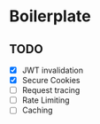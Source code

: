 # Boilerplate

## TODO
- [x] JWT invalidation
- [x] Secure Cookies
- [ ] Request tracing
- [ ] Rate Limiting
- [ ] Caching